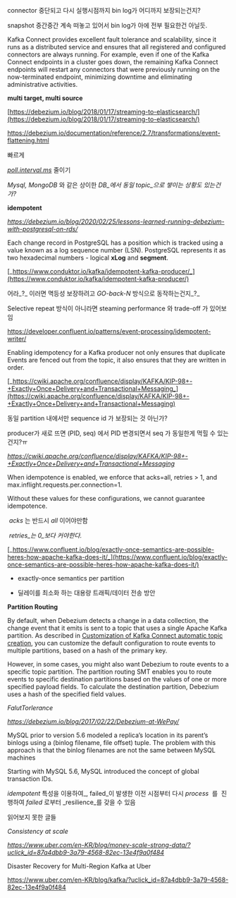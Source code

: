 
connector 중단되고 다시 실행시점까지 bin log가 어디까지 보장되는건지?

snapshot 중간중간 계속 떠놓고 있어서 bin log가 아에 전부 필요한건 아닐듯.

  

  

Kafka Connect provides excellent fault tolerance and scalability, since it runs as a distributed service and ensures that all registered and configured connectors are always running. For example, even if one of the Kafka Connect endpoints in a cluster goes down, the remaining Kafka Connect endpoints will restart any connectors that were previously running on the now-terminated endpoint, minimizing downtime and eliminating administrative activities.

  

  

  

  

**multi target, multi source**

[https://debezium.io/blog/2018/01/17/streaming-to-elasticsearch/](https://debezium.io/blog/2018/01/17/streaming-to-elasticsearch/)

https://debezium.io/documentation/reference/2.7/transformations/event-flattening.html

  

  

빠르게

  

[_poll.interval.ms_](http://poll.interval.ms) 줄이기

  

_Mysql, MongoDB_ 와 같은 상이한 _DB_에서 동일 _topic_으로 쌓이는 상황도 있는건가_?_

  

  

**idempotent**

  

  

_https://debezium.io/blog/2020/02/25/lessons-learned-running-debezium-with-postgresql-on-rds/_

Each change record in PostgreSQL has a position which is tracked using a value known as a log sequence number (LSN). PostgreSQL represents it as two hexadecimal numbers - logical **xLog** and **segment**. 

  

  

  

[_https://www.conduktor.io/kafka/idempotent-kafka-producer/_](https://www.conduktor.io/kafka/idempotent-kafka-producer/)

어라_?_ 이러면 멱등성 보장하려고 _GO-back-N_ 방식으로 동작하는건지_?_ 

Selective repeat 방식이 아니라면 steaming performance 와 trade-off 가 있어보임

  

https://developer.confluent.io/patterns/event-processing/idempotent-writer/

Enabling idempotency for a Kafka producer not only ensures that duplicate Events are fenced out from the topic, it also ensures that they are written in order. 

  

[_https://cwiki.apache.org/confluence/display/KAFKA/KIP-98+-+Exactly+Once+Delivery+and+Transactional+Messaging_](https://cwiki.apache.org/confluence/display/KAFKA/KIP-98+-+Exactly+Once+Delivery+and+Transactional+Messaging)

동일 partition 내에서만 sequence id 가 보장되는 것 아닌가?

  

producer가 새로 뜨면 (PID, seq) 에서 PID 변경되면서 seq 가 동일한게 먹힐 수 있는건지?ㅠ

  

  

_https://cwiki.apache.org/confluence/display/KAFKA/KIP-98+-+Exactly+Once+Delivery+and+Transactional+Messaging_

  

When idempotence is enabled, we enforce that acks=all, retries > 1, and max.inflight.requests.per.connection=1. 

Without these values for these configurations, we cannot guarantee idempotence.

  

 _acks_ 는 반드시 _all_ 이어야만함

 _retries_는 _0_보다 커야한다_._

  

  

[_https://www.confluent.io/blog/exactly-once-semantics-are-possible-heres-how-apache-kafka-does-it/_](https://www.confluent.io/blog/exactly-once-semantics-are-possible-heres-how-apache-kafka-does-it/)

- exactly-once semantics per partition

  

  

  

  

  

- 딜레이를 최소화 하는 대용량 트래픽/데이터 전송 방안 

  

**Partition Routing**

  

By default, when Debezium detects a change in a data collection, the change event that it emits is sent to a topic that uses a single Apache Kafka partition. As described in [Customization of Kafka Connect automatic topic creation](https://debezium.io/documentation/reference/2.7/configuration/topic-auto-create-config.html#customizing-debezium-automatically-created-topics), you can customize the default configuration to route events to multiple partitions, based on a hash of the primary key.

However, in some cases, you might also want Debezium to route events to a specific topic partition. The partition routing SMT enables you to route events to specific destination partitions based on the values of one or more specified payload fields. To calculate the destination partition, Debezium uses a hash of the specified field values.

  

  

  

_FalutTorlerance_

  

_https://debezium.io/blog/2017/02/22/Debezium-at-WePay/_

MySQL prior to version 5.6 modeled a replica’s location in its parent’s binlogs using a (binlog filename, file offset) tuple. The problem with this approach is that the binlog filenames are not the same between MySQL machines

Starting with MySQL 5.6, MySQL introduced the concept of global transaction IDs.

  

  

_idempotent_ 특성을 이용하여_, failed_이 발생한 이전 시점부터 다시 _process_  를  진행하여 _failed_ 로부터 _resilience_를 갖을 수 있음

  

  

  

  

읽어보지 못한 글들

  

_Consistency at scale_

_https://www.uber.com/en-KR/blog/money-scale-strong-data/?uclick_id=87a4dbb9-3a79-4568-82ec-13e4f9a0f484_

  

Disaster Recovery for Multi-Region Kafka at Uber

https://www.uber.com/en-KR/blog/kafka/?uclick_id=87a4dbb9-3a79-4568-82ec-13e4f9a0f484